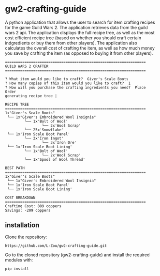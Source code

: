 # gw2-crafting-guide
A python application that allows the user to search for item crafting recipes for the game Guild Wars 2. The application retrieves data from the guild wars 2 api. The application displays the full recipe tree, as well as the most cost efficient recipe tree (based on whether you should craft certain indgredients or buy them from other players). The application also calculates the overall cost of crafting the item, as well as how much money you save by crafting the item (as opposed to buying it from other players).
```
=================================================================
GUILD WARS 2 CRAFTER
=================================================================

? What item would you like to craft?  Giver's Scale Boots
? How many copies of this item would you like to craft?  1
? How will you purchase the crafting ingredients you need?  Place Order
generating recipe tree |

RECIPE TREE
=================================================================
1x"Giver's Scale Boots"
 └── 1x"Giver's Embroidered Wool Insignia"
         └── 1x'Bolt of Wool'
                 └── 2x'Wool Scrap'
         └── 25x'Snowflake'
 └── 1x'Iron Scale Boot Panel'
         └── 2x'Iron Ingot'
                 └── 3x'Iron Ore'
 └── 1x'Iron Scale Boot Lining'
         └── 1x'Bolt of Wool'
                 └── 2x'Wool Scrap'
         └── 1x'Spool of Wool Thread'

BEST PATH
=================================================================
1x"Giver's Scale Boots"
 └── 1x"Giver's Embroidered Wool Insignia"
 └── 1x'Iron Scale Boot Panel'
 └── 1x'Iron Scale Boot Lining'

COST BREAKDOWN
=================================================================
Crafting Cost: 889 coppers
Savings: -209 coppers
```
## installation
Clone the repository:
```
https://github.com/L-Zou/gw2-crafting-guide.git
```
Go to the cloned repository (gw2-crafting-guide) and install the required modules with: 
```
pip install
```

